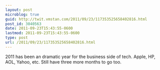 ```yaml
---
layout: post
microblog: true
guid: http://twit.vmstan.com/2011/09/23/117353525658402816.html
post_id: 3040563
date: 2011-09-23T15:43:55-0600
lastmod: 2011-09-23T15:43:55-0600
type: post
url: /2011/09/23/117353525658402816.html
---
```

2011 has been an dramatic year for the business side of tech. Apple, HP, AOL, Yahoo, etc. Still have three more months to go too.
